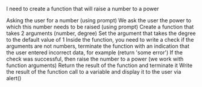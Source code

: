 I need to create a function that will raise a number to a power

Asking the user for a number (using prompt)
We ask the user the power to which this number needs to be raised (using prompt)
Create a function that takes 2 arguments (number, degree)
Set the argument that takes the degree to the default value of 1
Inside the function, you need to write a check if the arguments are not numbers, terminate the function with an indication that the user entered incorrect data, for example (return 'some error')
If the check was successful, then raise the number to a power (we work with function arguments)
Return the result of the function and terminate it
Write the result of the function call to a variable and display it to the user via alert()